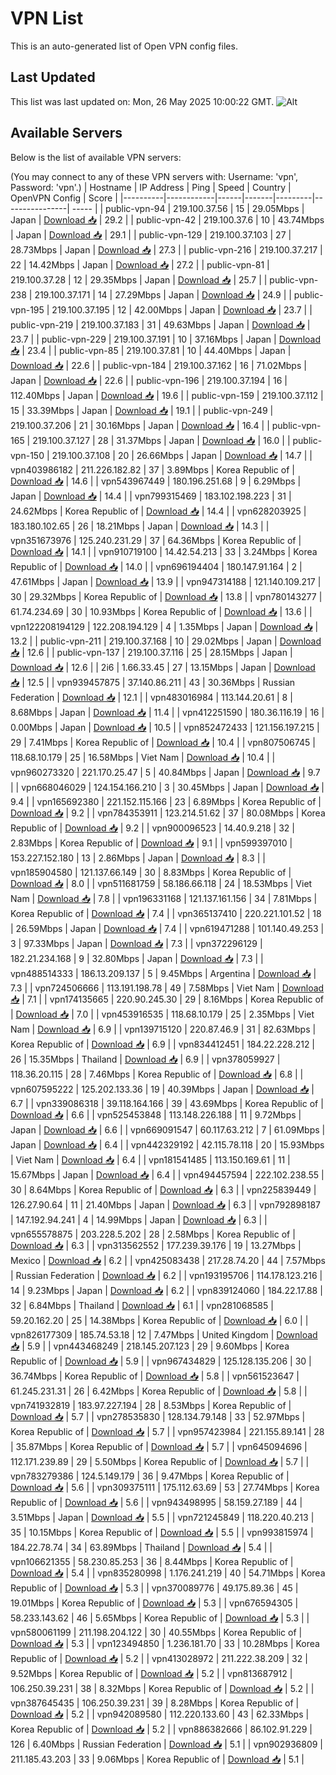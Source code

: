 # VPN List

This is an auto-generated list of Open VPN config files.

## Last Updated

This list was last updated on: Mon, 26 May 2025 10:00:22 GMT.
![Alt](https://repobeats.axiom.co/api/embed/186b98318ef1479477931607c1ad7d823f12451f.svg "Repobeats analytics image")

## Available Servers

Below is the list of available VPN servers:

(You may connect to any of these VPN servers with: Username: 'vpn', Password: 'vpn'.)
| Hostname | IP Address | Ping | Speed | Country | OpenVPN Config | Score |
|----------|------------|------|-------|---------|----------------| ----- |
| public-vpn-94 | 219.100.37.56 | 15 | 29.05Mbps | Japan | [Download 📥](./configs/server_0_JP.ovpn) | 29.2 |
| public-vpn-42 | 219.100.37.6 | 10 | 43.74Mbps | Japan | [Download 📥](./configs/server_1_JP.ovpn) | 29.1 |
| public-vpn-129 | 219.100.37.103 | 27 | 28.73Mbps | Japan | [Download 📥](./configs/server_2_JP.ovpn) | 27.3 |
| public-vpn-216 | 219.100.37.217 | 22 | 14.42Mbps | Japan | [Download 📥](./configs/server_3_JP.ovpn) | 27.2 |
| public-vpn-81 | 219.100.37.28 | 12 | 29.35Mbps | Japan | [Download 📥](./configs/server_4_JP.ovpn) | 25.7 |
| public-vpn-238 | 219.100.37.171 | 14 | 27.29Mbps | Japan | [Download 📥](./configs/server_5_JP.ovpn) | 24.9 |
| public-vpn-195 | 219.100.37.195 | 12 | 42.00Mbps | Japan | [Download 📥](./configs/server_6_JP.ovpn) | 23.7 |
| public-vpn-219 | 219.100.37.183 | 31 | 49.63Mbps | Japan | [Download 📥](./configs/server_7_JP.ovpn) | 23.7 |
| public-vpn-229 | 219.100.37.191 | 10 | 37.16Mbps | Japan | [Download 📥](./configs/server_8_JP.ovpn) | 23.4 |
| public-vpn-85 | 219.100.37.81 | 10 | 44.40Mbps | Japan | [Download 📥](./configs/server_9_JP.ovpn) | 22.6 |
| public-vpn-184 | 219.100.37.162 | 16 | 71.02Mbps | Japan | [Download 📥](./configs/server_10_JP.ovpn) | 22.6 |
| public-vpn-196 | 219.100.37.194 | 16 | 112.40Mbps | Japan | [Download 📥](./configs/server_11_JP.ovpn) | 19.6 |
| public-vpn-159 | 219.100.37.112 | 15 | 33.39Mbps | Japan | [Download 📥](./configs/server_12_JP.ovpn) | 19.1 |
| public-vpn-249 | 219.100.37.206 | 21 | 30.16Mbps | Japan | [Download 📥](./configs/server_13_JP.ovpn) | 16.4 |
| public-vpn-165 | 219.100.37.127 | 28 | 31.37Mbps | Japan | [Download 📥](./configs/server_14_JP.ovpn) | 16.0 |
| public-vpn-150 | 219.100.37.108 | 20 | 26.66Mbps | Japan | [Download 📥](./configs/server_15_JP.ovpn) | 14.7 |
| vpn403986182 | 211.226.182.82 | 37 | 3.89Mbps | Korea Republic of | [Download 📥](./configs/server_16_KR.ovpn) | 14.6 |
| vpn543967449 | 180.196.251.68 | 9 | 6.29Mbps | Japan | [Download 📥](./configs/server_17_JP.ovpn) | 14.4 |
| vpn799315469 | 183.102.198.223 | 31 | 24.62Mbps | Korea Republic of | [Download 📥](./configs/server_18_KR.ovpn) | 14.4 |
| vpn628203925 | 183.180.102.65 | 26 | 18.21Mbps | Japan | [Download 📥](./configs/server_19_JP.ovpn) | 14.3 |
| vpn351673976 | 125.240.231.29 | 37 | 64.36Mbps | Korea Republic of | [Download 📥](./configs/server_20_KR.ovpn) | 14.1 |
| vpn910719100 | 14.42.54.213 | 33 | 3.24Mbps | Korea Republic of | [Download 📥](./configs/server_21_KR.ovpn) | 14.0 |
| vpn696194404 | 180.147.91.164 | 2 | 47.61Mbps | Japan | [Download 📥](./configs/server_22_JP.ovpn) | 13.9 |
| vpn947314188 | 121.140.109.217 | 30 | 29.32Mbps | Korea Republic of | [Download 📥](./configs/server_23_KR.ovpn) | 13.8 |
| vpn780143277 | 61.74.234.69 | 30 | 10.93Mbps | Korea Republic of | [Download 📥](./configs/server_24_KR.ovpn) | 13.6 |
| vpn122208194129 | 122.208.194.129 | 4 | 1.35Mbps | Japan | [Download 📥](./configs/server_25_JP.ovpn) | 13.2 |
| public-vpn-211 | 219.100.37.168 | 10 | 29.02Mbps | Japan | [Download 📥](./configs/server_26_JP.ovpn) | 12.6 |
| public-vpn-137 | 219.100.37.116 | 25 | 28.15Mbps | Japan | [Download 📥](./configs/server_27_JP.ovpn) | 12.6 |
| 2i6 | 1.66.33.45 | 27 | 13.15Mbps | Japan | [Download 📥](./configs/server_28_JP.ovpn) | 12.5 |
| vpn939457875 | 37.140.86.211 | 43 | 30.36Mbps | Russian Federation | [Download 📥](./configs/server_29_RU.ovpn) | 12.1 |
| vpn483016984 | 113.144.20.61 | 8 | 8.68Mbps | Japan | [Download 📥](./configs/server_30_JP.ovpn) | 11.4 |
| vpn412251590 | 180.36.116.19 | 16 | 0.00Mbps | Japan | [Download 📥](./configs/server_31_JP.ovpn) | 10.5 |
| vpn852472433 | 121.156.197.215 | 29 | 7.41Mbps | Korea Republic of | [Download 📥](./configs/server_32_KR.ovpn) | 10.4 |
| vpn807506745 | 118.68.10.179 | 25 | 16.58Mbps | Viet Nam | [Download 📥](./configs/server_33_VN.ovpn) | 10.4 |
| vpn960273320 | 221.170.25.47 | 5 | 40.84Mbps | Japan | [Download 📥](./configs/server_34_JP.ovpn) | 9.7 |
| vpn668046029 | 124.154.166.210 | 3 | 30.45Mbps | Japan | [Download 📥](./configs/server_35_JP.ovpn) | 9.4 |
| vpn165692380 | 221.152.115.166 | 23 | 6.89Mbps | Korea Republic of | [Download 📥](./configs/server_36_KR.ovpn) | 9.2 |
| vpn784353911 | 123.214.51.62 | 37 | 80.08Mbps | Korea Republic of | [Download 📥](./configs/server_37_KR.ovpn) | 9.2 |
| vpn900096523 | 14.40.9.218 | 32 | 2.83Mbps | Korea Republic of | [Download 📥](./configs/server_38_KR.ovpn) | 9.1 |
| vpn599397010 | 153.227.152.180 | 13 | 2.86Mbps | Japan | [Download 📥](./configs/server_39_JP.ovpn) | 8.3 |
| vpn185904580 | 121.137.66.149 | 30 | 8.83Mbps | Korea Republic of | [Download 📥](./configs/server_40_KR.ovpn) | 8.0 |
| vpn511681759 | 58.186.66.118 | 24 | 18.53Mbps | Viet Nam | [Download 📥](./configs/server_41_VN.ovpn) | 7.8 |
| vpn196331168 | 121.137.161.156 | 34 | 7.81Mbps | Korea Republic of | [Download 📥](./configs/server_42_KR.ovpn) | 7.4 |
| vpn365137410 | 220.221.101.52 | 18 | 26.59Mbps | Japan | [Download 📥](./configs/server_43_JP.ovpn) | 7.4 |
| vpn619471288 | 101.140.49.253 | 3 | 97.33Mbps | Japan | [Download 📥](./configs/server_44_JP.ovpn) | 7.3 |
| vpn372296129 | 182.21.234.168 | 9 | 32.80Mbps | Japan | [Download 📥](./configs/server_45_JP.ovpn) | 7.3 |
| vpn488514333 | 186.13.209.137 | 5 | 9.45Mbps | Argentina | [Download 📥](./configs/server_46_AR.ovpn) | 7.3 |
| vpn724506666 | 113.191.198.78 | 49 | 7.58Mbps | Viet Nam | [Download 📥](./configs/server_47_VN.ovpn) | 7.1 |
| vpn174135665 | 220.90.245.30 | 29 | 8.16Mbps | Korea Republic of | [Download 📥](./configs/server_48_KR.ovpn) | 7.0 |
| vpn453916535 | 118.68.10.179 | 25 | 2.35Mbps | Viet Nam | [Download 📥](./configs/server_49_VN.ovpn) | 6.9 |
| vpn139715120 | 220.87.46.9 | 31 | 82.63Mbps | Korea Republic of | [Download 📥](./configs/server_50_KR.ovpn) | 6.9 |
| vpn834412451 | 184.22.228.212 | 26 | 15.35Mbps | Thailand | [Download 📥](./configs/server_51_TH.ovpn) | 6.9 |
| vpn378059927 | 118.36.20.115 | 28 | 7.46Mbps | Korea Republic of | [Download 📥](./configs/server_52_KR.ovpn) | 6.8 |
| vpn607595222 | 125.202.133.36 | 19 | 40.39Mbps | Japan | [Download 📥](./configs/server_53_JP.ovpn) | 6.7 |
| vpn339086318 | 39.118.164.166 | 39 | 43.69Mbps | Korea Republic of | [Download 📥](./configs/server_54_KR.ovpn) | 6.6 |
| vpn525453848 | 113.148.226.188 | 11 | 9.72Mbps | Japan | [Download 📥](./configs/server_55_JP.ovpn) | 6.6 |
| vpn669091547 | 60.117.63.212 | 7 | 61.09Mbps | Japan | [Download 📥](./configs/server_56_JP.ovpn) | 6.4 |
| vpn442329192 | 42.115.78.118 | 20 | 15.93Mbps | Viet Nam | [Download 📥](./configs/server_57_VN.ovpn) | 6.4 |
| vpn181541485 | 113.150.169.61 | 11 | 15.67Mbps | Japan | [Download 📥](./configs/server_58_JP.ovpn) | 6.4 |
| vpn494457594 | 222.102.238.55 | 30 | 8.64Mbps | Korea Republic of | [Download 📥](./configs/server_59_KR.ovpn) | 6.3 |
| vpn225839449 | 126.27.90.64 | 11 | 21.40Mbps | Japan | [Download 📥](./configs/server_60_JP.ovpn) | 6.3 |
| vpn792898187 | 147.192.94.241 | 4 | 14.99Mbps | Japan | [Download 📥](./configs/server_61_JP.ovpn) | 6.3 |
| vpn655578875 | 203.228.5.202 | 28 | 2.58Mbps | Korea Republic of | [Download 📥](./configs/server_62_KR.ovpn) | 6.3 |
| vpn313562552 | 177.239.39.176 | 19 | 13.27Mbps | Mexico | [Download 📥](./configs/server_63_MX.ovpn) | 6.2 |
| vpn425083438 | 217.28.74.20 | 44 | 7.57Mbps | Russian Federation | [Download 📥](./configs/server_64_RU.ovpn) | 6.2 |
| vpn193195706 | 114.178.123.216 | 14 | 9.23Mbps | Japan | [Download 📥](./configs/server_65_JP.ovpn) | 6.2 |
| vpn839124060 | 184.22.17.88 | 32 | 6.84Mbps | Thailand | [Download 📥](./configs/server_66_TH.ovpn) | 6.1 |
| vpn281068585 | 59.20.162.20 | 25 | 14.38Mbps | Korea Republic of | [Download 📥](./configs/server_67_KR.ovpn) | 6.0 |
| vpn826177309 | 185.74.53.18 | 12 | 7.47Mbps | United Kingdom | [Download 📥](./configs/server_68_GB.ovpn) | 5.9 |
| vpn443468249 | 218.145.207.123 | 29 | 9.60Mbps | Korea Republic of | [Download 📥](./configs/server_69_KR.ovpn) | 5.9 |
| vpn967434829 | 125.128.135.206 | 30 | 36.74Mbps | Korea Republic of | [Download 📥](./configs/server_70_KR.ovpn) | 5.8 |
| vpn561523647 | 61.245.231.31 | 26 | 6.42Mbps | Korea Republic of | [Download 📥](./configs/server_71_KR.ovpn) | 5.8 |
| vpn741932819 | 183.97.227.194 | 28 | 8.53Mbps | Korea Republic of | [Download 📥](./configs/server_72_KR.ovpn) | 5.7 |
| vpn278535830 | 128.134.79.148 | 33 | 52.97Mbps | Korea Republic of | [Download 📥](./configs/server_73_KR.ovpn) | 5.7 |
| vpn957423984 | 221.155.89.141 | 28 | 35.87Mbps | Korea Republic of | [Download 📥](./configs/server_74_KR.ovpn) | 5.7 |
| vpn645094696 | 112.171.239.89 | 29 | 5.50Mbps | Korea Republic of | [Download 📥](./configs/server_75_KR.ovpn) | 5.7 |
| vpn783279386 | 124.5.149.179 | 36 | 9.47Mbps | Korea Republic of | [Download 📥](./configs/server_76_KR.ovpn) | 5.6 |
| vpn309375111 | 175.112.63.69 | 53 | 27.74Mbps | Korea Republic of | [Download 📥](./configs/server_77_KR.ovpn) | 5.6 |
| vpn943498995 | 58.159.27.189 | 44 | 3.51Mbps | Japan | [Download 📥](./configs/server_78_JP.ovpn) | 5.5 |
| vpn721245849 | 118.220.40.213 | 35 | 10.15Mbps | Korea Republic of | [Download 📥](./configs/server_79_KR.ovpn) | 5.5 |
| vpn993815974 | 184.22.78.74 | 34 | 63.89Mbps | Thailand | [Download 📥](./configs/server_80_TH.ovpn) | 5.4 |
| vpn106621355 | 58.230.85.253 | 36 | 8.44Mbps | Korea Republic of | [Download 📥](./configs/server_81_KR.ovpn) | 5.4 |
| vpn835280998 | 1.176.241.219 | 40 | 54.71Mbps | Korea Republic of | [Download 📥](./configs/server_82_KR.ovpn) | 5.3 |
| vpn370089776 | 49.175.89.36 | 45 | 19.01Mbps | Korea Republic of | [Download 📥](./configs/server_83_KR.ovpn) | 5.3 |
| vpn676594305 | 58.233.143.62 | 46 | 5.65Mbps | Korea Republic of | [Download 📥](./configs/server_84_KR.ovpn) | 5.3 |
| vpn580061199 | 211.198.204.122 | 30 | 40.55Mbps | Korea Republic of | [Download 📥](./configs/server_85_KR.ovpn) | 5.3 |
| vpn123494850 | 1.236.181.70 | 33 | 10.28Mbps | Korea Republic of | [Download 📥](./configs/server_86_KR.ovpn) | 5.2 |
| vpn413028972 | 211.222.38.209 | 32 | 9.52Mbps | Korea Republic of | [Download 📥](./configs/server_87_KR.ovpn) | 5.2 |
| vpn813687912 | 106.250.39.231 | 38 | 8.32Mbps | Korea Republic of | [Download 📥](./configs/server_88_KR.ovpn) | 5.2 |
| vpn387645435 | 106.250.39.231 | 39 | 8.28Mbps | Korea Republic of | [Download 📥](./configs/server_89_KR.ovpn) | 5.2 |
| vpn942089580 | 112.220.133.60 | 43 | 62.33Mbps | Korea Republic of | [Download 📥](./configs/server_90_KR.ovpn) | 5.2 |
| vpn886382666 | 86.102.91.229 | 126 | 6.40Mbps | Russian Federation | [Download 📥](./configs/server_91_RU.ovpn) | 5.1 |
| vpn902936809 | 211.185.43.203 | 33 | 9.06Mbps | Korea Republic of | [Download 📥](./configs/server_92_KR.ovpn) | 5.1 |
